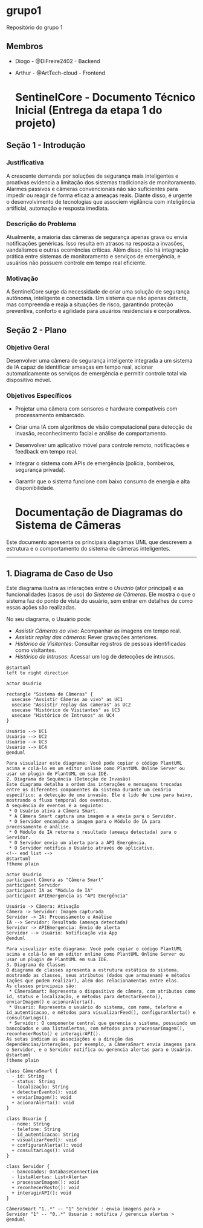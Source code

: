 # grupo1
Repositório do grupo 1

## Membros
* Diogo - @DiFreire2402 - Backend
* Arthur - @ArtTech-cloud - Frontend

  # SentinelCore - Documento Técnico Inicial (Entrega da etapa 1 do projeto)

## Seção 1 - Introdução

### Justificativa
A crescente demanda por soluções de segurança mais inteligentes e proativas evidencia a limitação dos sistemas tradicionais de monitoramento. Alarmes passivos e câmeras convencionais não são suficientes para impedir ou reagir de forma eficaz a ameaças reais. Diante disso, é urgente o desenvolvimento de tecnologias que associem vigilância com inteligência artificial, automação e resposta imediata.

### Descrição do Problema
Atualmente, a maioria das câmeras de segurança apenas grava ou envia notificações genéricas. Isso resulta em atrasos na resposta a invasões, vandalismos e outras ocorrências críticas. Além disso, não há integração prática entre sistemas de monitoramento e serviços de emergência, e usuários não possuem controle em tempo real eficiente.

### Motivação
A SentinelCore surge da necessidade de criar uma solução de segurança autônoma, inteligente e conectada. Um sistema que não apenas detecte, mas compreenda e reaja a situações de risco, garantindo proteção preventiva, conforto e agilidade para usuários residenciais e corporativos.



## Seção 2 - Plano

### Objetivo Geral
Desenvolver uma câmera de segurança inteligente integrada a um sistema de IA capaz de identificar ameaças em tempo real, acionar automaticamente os serviços de emergência e permitir controle total via dispositivo móvel.

### Objetivos Específicos
- Projetar uma câmera com sensores e hardware compatíveis com processamento embarcado.  
- Criar uma IA com algoritmos de visão computacional para detecção de invasão, reconhecimento facial e análise de comportamento.  
- Desenvolver um aplicativo móvel para controle remoto, notificações e feedback em tempo real.  
- Integrar o sistema com APIs de emergência (polícia, bombeiros, segurança privada).  
- Garantir que o sistema funcione com baixo consumo de energia e alta disponibilidade.

  # Documentação de Diagramas do Sistema de Câmeras

Este documento apresenta os principais diagramas UML que descrevem a estrutura e o comportamento do sistema de câmeras inteligentes.

---

## 1. Diagrama de Caso de Uso

Este diagrama ilustra as interações entre o *Usuário* (ator principal) e as funcionalidades (casos de uso) do *Sistema de Câmeras*. Ele mostra o que o sistema faz do ponto de vista do usuário, sem entrar em detalhes de como essas ações são realizadas.

No seu diagrama, o Usuário pode:
* *Assistir Câmeras ao vivo*: Acompanhar as imagens em tempo real.
* *Assistir replay das câmeras*: Rever gravações anteriores.
* *Histórico de Visitantes*: Consultar registros de pessoas identificadas como visitantes.
* *Histórico de Intrusos*: Acessar um log de detecções de intrusos.

```plantuml
@startuml
left to right direction

actor Usuário

rectangle "Sistema de Câmeras" {
  usecase "Assistir Câmeras ao vivo" as UC1
  usecase "Assistir replay das cameras" as UC2
  usecase "Histórico de Visitantes" as UC3
  usecase "Histórico de Intrusos" as UC4
}

Usuário --> UC1
Usuário --> UC2
Usuário --> UC3
Usuário --> UC4
@enduml

Para visualizar este diagrama: Você pode copiar o código PlantUML acima e colá-lo em um editor online como PlantUML Online Server ou usar um plugin de PlantUML em sua IDE.
2. Diagrama de Sequência (Detecção de Invasão)
Este diagrama detalha a ordem das interações e mensagens trocadas entre os diferentes componentes do sistema durante um cenário específico: a detecção de uma invasão. Ele é lido de cima para baixo, mostrando o fluxo temporal dos eventos.
A sequência de eventos é a seguinte:
 * O Usuário ativa a Câmera Smart.
 * A Câmera Smart captura uma imagem e a envia para o Servidor.
 * O Servidor encaminha a imagem para o Módulo de IA para processamento e análise.
 * O Módulo de IA retorna o resultado (ameaça detectada) para o Servidor.
 * O Servidor envia um alerta para a API Emergência.
 * O Servidor notifica o Usuário através do aplicativo.
<!-- end list -->
@startuml
!theme plain

actor Usuário
participant Câmera as "Câmera Smart"
participant Servidor
participant IA as "Módulo de IA"
participant APIEmergencia as "API Emergência"

Usuário -> Câmera: Ativação
Câmera -> Servidor: Imagem capturada
Servidor -> IA: Processamento e Análise
IA --> Servidor: Resultado (ameaça detectada)
Servidor -> APIEmergencia: Envio de alerta
Servidor --> Usuário: Notificação via App
@enduml

Para visualizar este diagrama: Você pode copiar o código PlantUML acima e colá-lo em um editor online como PlantUML Online Server ou usar um plugin de PlantUML em sua IDE.
3. Diagrama de Classes
O diagrama de classes apresenta a estrutura estática do sistema, mostrando as classes, seus atributos (dados que armazenam) e métodos (ações que podem realizar), além dos relacionamentos entre elas.
As classes principais são:
 * CâmeraSmart: Representa o dispositivo de câmera, com atributos como id, status e localização, e métodos para detectarEvento(), enviarImagem() e acionarAlerta().
 * Usuario: Representa o usuário do sistema, com nome, telefone e id_autenticacao, e métodos para visualizarFeed(), configurarAlerta() e consultarLogs().
 * Servidor: O componente central que gerencia o sistema, possuindo um bancoDados e uma listaAlertas, com métodos para processarImagem(), reconhecerRosto() e interagirAPI().
As setas indicam as associações e a direção das dependências/interações, por exemplo, a CâmeraSmart envia imagens para o Servidor, e o Servidor notifica ou gerencia alertas para o Usuário.
@startuml
!theme plain

class CâmeraSmart {
  - id: String
  - status: String
  - localização: String
  + detectarEvento(): void
  + enviarImagem(): void
  + acionarAlerta(): void
}

class Usuario {
  - nome: String
  - telefone: String
  - id_autenticacao: String
  + visualizarFeed(): void
  + configurarAlerta(): void
  + consultarLogs(): void
}

class Servidor {
  - bancoDados: DatabaseConnection
  - listaAlertas: List<Alerta>
  + processarImagem(): void
  + reconhecerRosto(): void
  + interagirAPI(): void
}

CâmeraSmart "1..*" -- "1" Servidor : envia imagens para >
Servidor "1" -- "0..*" Usuario : notifica / gerencia alertas >
@enduml
